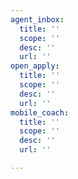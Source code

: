 ```yaml
---
agent_inbox:
  title: ''
  scope: ''
  desc: ''
  url: ''
open_apply:
  title: ''
  scope: ''
  desc: ''
  url: ''
mobile_coach:
  title: ''
  scope: ''
  desc: ''
  url: ''

---
```

